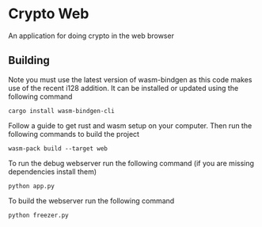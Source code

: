 # Crypto Web
An application for doing crypto in the web browser

## Building
Note you must use the latest version of wasm-bindgen as this code makes use of the recent i128 addition.
It can be installed or updated using the following command
```
cargo install wasm-bindgen-cli
```

Follow a guide to get rust and wasm setup on your computer. Then run the following commands to build the project
```
wasm-pack build --target web
```

To run the debug webserver run the following command (if you are missing dependencies install them)
```
python app.py
```

To build the webserver run the following command
```
python freezer.py
```
